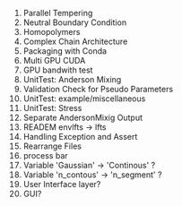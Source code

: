 1. Parallel Tempering
2. Neutral Boundary Condition
4. Homopolymers
5. Complex Chain Architecture
6. Packaging with Conda
7. Multi GPU CUDA
8. GPU bandwith test
9. UnitTest: Anderson Mixing
10. Validation Check for Pseudo Parameters
11. UnitTest: example/miscellaneous
12. UnitTest: Stress
13. Separate AndersonMixig Output
14. READEM envlfts -> lfts
15. Handling Exception and Assert 
16. Rearrange Files
16. process bar
17. Variable 'Gaussian' -> 'Continous' ?
18. Variable 'n_contous' -> 'n_segment' ?
19. User Interface layer?
20. GUI? 

